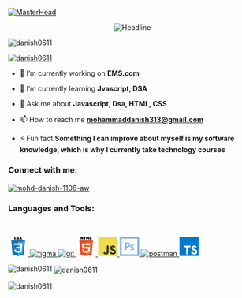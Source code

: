[![MasterHead](https://cdn.hashnode.com/res/hashnode/image/upload/v1619250680290/l6Y_qPlOx.gif)](https://danish0611)

 <div align=center>
        <img src="https://readme-typing-svg.herokuapp.com?font=Source+Code+Pro&size=40&pause=1000&color=34568B&center=true&vCenter=true&width=750&lines=Hi+%F0%9F%91%8B%2C+I'm+Mohd+Danish;Aspiring+Full+Stack+Developer" alt="Headline" />
    </div>


<p align="left"> <img src="https://komarev.com/ghpvc/?username=danish0611&label=Profile%20views&color=0e75b6&style=flat" alt="danish0611" /> </p>

<p align="left"> <a href="https://github.com/ryo-ma/github-profile-trophy"><img src="https://github-profile-trophy.vercel.app/?username=danish0611&theme=onedark" alt="danish0611" /></a> </p>

- 🔭 I’m currently working on **EMS.com**

- 🌱 I’m currently learning **Jvascript, DSA**

- 💬 Ask me about **Javascript, Dsa, HTML, CSS**

- 📫 How to reach me **mohammaddanish313@gmail.com**

- ⚡ Fun fact **Something I can improve about myself is my software knowledge, which is why I currently take technology courses**

<h3 align="left">Connect with me:</h3>
<p align="left">
<a href="https://linkedin.com/in/mohd-danish-1106-aw" target="blank"><img align="center" src="https://raw.githubusercontent.com/rahuldkjain/github-profile-readme-generator/master/src/images/icons/Social/linked-in-alt.svg" alt="mohd-danish-1106-aw" height="30" width="40" /></a>
</p>

<h3 align="left">Languages and Tools:</h3>
<br>
<p align="left"> <a href="https://www.w3schools.com/css/" target="_blank" rel="noreferrer"> <img src="https://raw.githubusercontent.com/devicons/devicon/master/icons/css3/css3-original-wordmark.svg" alt="css3" width="40" height="40"/> </a> <a href="https://www.figma.com/" target="_blank" rel="noreferrer"> <img src="https://www.vectorlogo.zone/logos/figma/figma-icon.svg" alt="figma" width="40" height="40"/> </a> <a href="https://git-scm.com/" target="_blank" rel="noreferrer"> <img src="https://www.vectorlogo.zone/logos/git-scm/git-scm-icon.svg" alt="git" width="40" height="40"/> </a> <a href="https://www.w3.org/html/" target="_blank" rel="noreferrer"> <img src="https://raw.githubusercontent.com/devicons/devicon/master/icons/html5/html5-original-wordmark.svg" alt="html5" width="40" height="40"/> </a> <a href="https://developer.mozilla.org/en-US/docs/Web/JavaScript" target="_blank" rel="noreferrer"> <img src="https://raw.githubusercontent.com/devicons/devicon/master/icons/javascript/javascript-original.svg" alt="javascript" width="40" height="40"/> </a> <a href="https://www.photoshop.com/en" target="_blank" rel="noreferrer"> <img src="https://raw.githubusercontent.com/devicons/devicon/master/icons/photoshop/photoshop-line.svg" alt="photoshop" width="40" height="40"/> </a> <a href="https://postman.com" target="_blank" rel="noreferrer"> <img src="https://www.vectorlogo.zone/logos/getpostman/getpostman-icon.svg" alt="postman" width="40" height="40"/> </a> <a href="https://www.typescriptlang.org/" target="_blank" rel="noreferrer"> <img src="https://raw.githubusercontent.com/devicons/devicon/master/icons/typescript/typescript-original.svg" alt="typescript" width="40" height="40"/> </a> </p>

<p><img align="left" src="https://github-readme-stats.vercel.app/api/top-langs?username=danish0611&show_icons=true&locale=en&layout=compact&theme=dark" alt="danish0611" /></p>

<p>&nbsp;<img align="center" src="https://github-readme-stats.vercel.app/api?username=danish0611&show_icons=true&locale=en&theme=dark" alt="danish0611" /></p>

<p><img align="center" src="https://github-readme-streak-stats.herokuapp.com/?user=danish0611&&theme=dark" alt="danish0611" /></p>
